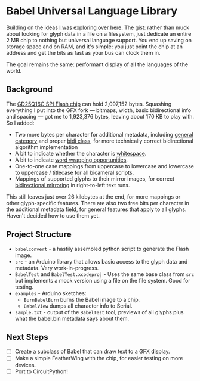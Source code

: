 # Babel Universal Language Library

Building on the ideas [I was exploring over here](https://github.com/joeycastillo/Adafruit-GFX-Library). The gist: rather than muck about looking for glyph data in a file on a filesystem, just dedicate an entire 2 MB chip to nothing but universal language support. You end up saving on storage space and on RAM, and it's simple: you just point the chip at an address and get the bits as fast as your bus can clock them in.

The goal remains the same: performant display of all the languages of the world.

## Background

The [GD25Q16C SPI Flash chip](https://www.digikey.com/product-detail/en/GD25Q16CTIGR/1970-1010-1-ND/9484760/) can hold 2,097,152 bytes. Squashing everything I put into the GFX fork — bitmaps, width, basic bidirectional info and spacing — got me to 1,923,376 bytes, leaving about 170 KB to play with. So I added: 

* Two more bytes per character for additional metadata, including [general category](https://en.wikipedia.org/wiki/Template:General_Category_(Unicode)) and proper [bidi class](https://en.wikipedia.org/wiki/Template:Bidi_Class_(Unicode)), for more technically correct bidirectional algorithm implementation
* A bit to indicate whether the character is [whitespace](https://www.unicode.org/Public/UCD/latest/ucd/PropList.txt).
* A bit to indicate [word wrapping opportunities](https://www.unicode.org/Public/UCD/latest/ucd/LineBreak.txt).
* One-to-one case mappings from uppercase to lowercase and lowercase to uppercase / titlecase for all bicameral scripts.
* Mappings of supported glyphs to their mirror images, for correct [bidirectional mirroring](https://www.unicode.org/Public/UCD/latest/ucd/BidiMirroring.txt) in right-to-left text runs.

This still leaves just over 26 kilobytes at the end, for more mappings or other glyph-specific features. There are also two free bits per character in the additional metadata field, for general features that apply to all glyphs. Haven't decided how to use them yet.

## Project Structure

* `babelconvert` - a hastily assembled python script to generate the Flash image.
* `src` - an Arduino library that allows basic access to the glyph data and metadata. Very work-in-progress.
* `BabelTest` and `BabelTest.xcodeproj` - Uses the same base class from `src` but implements a mock version using a file on the file system. Good for testing.
* `examples` - Arduino sketches: 
  - `BurnBabelBurn` burns the Babel image to a chip. 
  - `BabelView` dumps all character info to Serial. 
* `sample.txt` - output of the `BabelTest` tool, previews of all glyphs plus what the babel.bin metadata says about them.

## Next Steps

- [ ] Create a subclass of Babel that can draw text to a GFX display.
- [ ] Make a simple FeatherWing with the chip, for easier testing on more devices.
- [ ] Port to CircuitPython!
